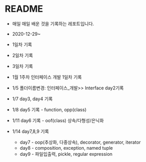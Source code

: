 # README

- 매일 매일 배운 것을 기록하는 레포트입니다.
- 2020-12-29~


- 1일차 기록
- 2일차 기록
- 3일차 기록
- 1월 1주차 인터페이스 개발 1일차 기록
- 1/5 
  폴더이름변경: 인터페이스_개발>> Interface
  day2기록
- 1/7 day3, day4 기록
- 1/8 day5 기록 - function, opp(class)
- 1/11 day6 기록 - oof(class) 상속/다형성/은닉화
- 1/14 day7,8,9 기록

  - day7 - oop(추상화, 다중상속), decorator, generator, iterator
  - day8 - composition, exception, named tuple
  - day9 - 파일입출력, pickle, regular expression 
